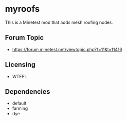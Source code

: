 # myroofs
This is a Minetest mod that adds mesh roofing nodes.

## Forum Topic
- https://forum.minetest.net/viewtopic.php?f=11&t=11416

## Licensing
- WTFPL

## Dependencies
- default
- farming
- dye
